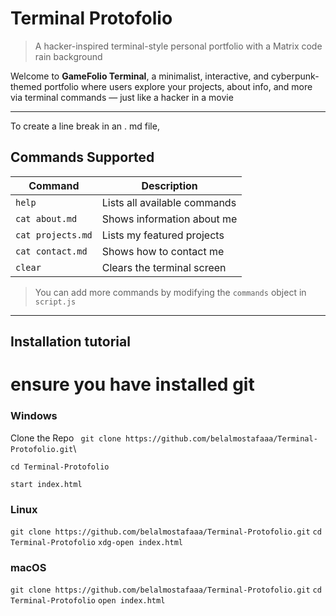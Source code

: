 # Terminal Protofolio

> A hacker-inspired terminal-style personal portfolio with a Matrix code rain background

Welcome to **GameFolio Terminal**, a minimalist, interactive, and cyberpunk-themed portfolio where users explore your projects, about info, and more via terminal commands — just like a hacker in a movie

---
To create a line break in an . md file,


## Commands Supported

| Command             | Description                                 |
|---------------------|---------------------------------------------|
| `help`              | Lists all available commands                |
| `cat about.md`      | Shows information about me                  |
| `cat projects.md`   | Lists my featured projects                  |
| `cat contact.md`    | Shows how to contact me                     |
| `clear`             | Clears the terminal screen                  |

> You can add more commands by modifying the `commands` object in `script.js`

---

## Installation tutorial
# ensure you have installed git
### Windows

Clone the Repo
``` git clone https://github.com/belalmostafaaa/Terminal-Protofolio.git```\
``` 
cd Terminal-Protofolio
```
```start index.html ```

### Linux
``` git clone https://github.com/belalmostafaaa/Terminal-Protofolio.git ```
``` cd Terminal-Protofolio ```
``` xdg-open index.html ```

### macOS
``` git clone https://github.com/belalmostafaaa/Terminal-Protofolio.git ```
``` cd Terminal-Protofolio ```
``` open index.html ```
